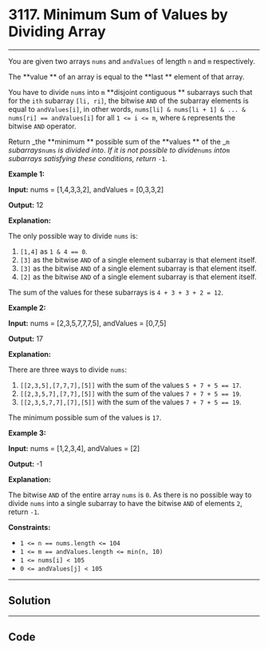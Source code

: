 # 3117. Minimum Sum of Values by Dividing Array

---

You are given two arrays `nums` and `andValues` of length `n` and `m` respectively.

The **value ** of an array is equal to the **last ** element of that array.

You have to divide `nums` into `m` **disjoint contiguous ** subarrays such that for the `ith` subarray `[li, ri]`, the bitwise `AND` of the subarray elements is equal to `andValues[i]`, in other words, `nums[li] & nums[li + 1] & ... & nums[ri] == andValues[i]` for all `1 <= i <= m`, where `&` represents the bitwise `AND` operator.

Return _the **minimum ** possible sum of the **values ** of the _`m` _subarrays_`nums` _is divided into_. _If it is not possible to divide_`nums` _into_`m` _subarrays satisfying these conditions, return_ `-1`.

 

**Example 1:**

**Input:** nums = [1,4,3,3,2], andValues = [0,3,3,2]

**Output:** 12

**Explanation:**

The only possible way to divide `nums` is:

  1. `[1,4]` as `1 & 4 == 0`.
  2. `[3]` as the bitwise `AND` of a single element subarray is that element itself.
  3. `[3]` as the bitwise `AND` of a single element subarray is that element itself.
  4. `[2]` as the bitwise `AND` of a single element subarray is that element itself.



The sum of the values for these subarrays is `4 + 3 + 3 + 2 = 12`.

**Example 2:**

**Input:** nums = [2,3,5,7,7,7,5], andValues = [0,7,5]

**Output:** 17

**Explanation:**

There are three ways to divide `nums`:

  1. `[[2,3,5],[7,7,7],[5]]` with the sum of the values `5 + 7 + 5 == 17`.
  2. `[[2,3,5,7],[7,7],[5]]` with the sum of the values `7 + 7 + 5 == 19`.
  3. `[[2,3,5,7,7],[7],[5]]` with the sum of the values `7 + 7 + 5 == 19`.



The minimum possible sum of the values is `17`.

**Example 3:**

**Input:** nums = [1,2,3,4], andValues = [2]

**Output:** -1

**Explanation:**

The bitwise `AND` of the entire array `nums` is `0`. As there is no possible way to divide `nums` into a single subarray to have the bitwise `AND` of elements `2`, return `-1`.

 

**Constraints:**

  * `1 <= n == nums.length <= 104`
  * `1 <= m == andValues.length <= min(n, 10)`
  * `1 <= nums[i] < 105`
  * `0 <= andValues[j] < 105`

---

## Solution



---

## Code
```python


```